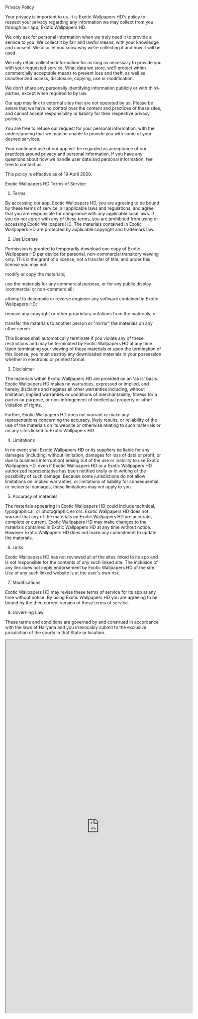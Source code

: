 <!DOCTYPE html>
<html>
<body>

Privacy Policy

Your privacy is important to us. It is Exotic Wallpapers HD's policy to respect your privacy regarding any information we may collect from you through our app, Exotic Wallpapers HD.

We only ask for personal information when we truly need it to provide a service to you. We collect it by fair and lawful means, with your knowledge and consent. We also let you know why we’re collecting it and how it will be used.

We only retain collected information for as long as necessary to provide you with your requested service. What data we store, we’ll protect within commercially acceptable means to prevent loss and theft, as well as unauthorized access, disclosure, copying, use or modification.

We don’t share any personally identifying information publicly or with third-parties, except when required to by law.

Our app may link to external sites that are not operated by us. Please be aware that we have no control over the content and practices of these sites, and cannot accept responsibility or liability for their respective privacy policies.

You are free to refuse our request for your personal information, with the understanding that we may be unable to provide you with some of your desired services.

Your continued use of our app will be regarded as acceptance of our practices around privacy and personal information. If you have any questions about how we handle user data and personal information, feel free to contact us.

This policy is effective as of 19 April 2020.







Exotic Wallpapers HD Terms of Service

1. Terms

By accessing our app, Exotic Wallpapers HD, you are agreeing to be bound by these terms of service, all applicable laws and regulations, and agree that you are responsible for compliance with any applicable local laws. If you do not agree with any of these terms, you are prohibited from using or accessing Exotic Wallpapers HD. The materials contained in Exotic Wallpapers HD are protected by applicable copyright and trademark law.



2. Use License





Permission is granted to temporarily download one copy of Exotic Wallpapers HD per device for personal, non-commercial transitory viewing only. This is the grant of a license, not a transfer of title, and under this license you may not:



modify or copy the materials;

use the materials for any commercial purpose, or for any public display (commercial or non-commercial);

attempt to decompile or reverse engineer any software contained in Exotic Wallpapers HD;

remove any copyright or other proprietary notations from the materials; or

transfer the materials to another person or "mirror" the materials on any other server.





This license shall automatically terminate if you violate any of these restrictions and may be terminated by Exotic Wallpapers HD at any time. Upon terminating your viewing of these materials or upon the termination of this license, you must destroy any downloaded materials in your possession whether in electronic or printed format.



3. Disclaimer



The materials within Exotic Wallpapers HD are provided on an 'as is' basis. Exotic Wallpapers HD makes no warranties, expressed or implied, and hereby disclaims and negates all other warranties including, without limitation, implied warranties or conditions of merchantability, fitness for a particular purpose, or non-infringement of intellectual property or other violation of rights.

Further, Exotic Wallpapers HD does not warrant or make any representations concerning the accuracy, likely results, or reliability of the use of the materials on its website or otherwise relating to such materials or on any sites linked to Exotic Wallpapers HD.



4. Limitations

In no event shall Exotic Wallpapers HD or its suppliers be liable for any damages (including, without limitation, damages for loss of data or profit, or due to business interruption) arising out of the use or inability to use Exotic Wallpapers HD, even if Exotic Wallpapers HD or a Exotic Wallpapers HD authorized representative has been notified orally or in writing of the possibility of such damage. Because some jurisdictions do not allow limitations on implied warranties, or limitations of liability for consequential or incidental damages, these limitations may not apply to you.



5. Accuracy of materials

The materials appearing in Exotic Wallpapers HD could include technical, typographical, or photographic errors. Exotic Wallpapers HD does not warrant that any of the materials on Exotic Wallpapers HD are accurate, complete or current. Exotic Wallpapers HD may make changes to the materials contained in Exotic Wallpapers HD at any time without notice. However Exotic Wallpapers HD does not make any commitment to update the materials.



6. Links

Exotic Wallpapers HD has not reviewed all of the sites linked to its app and is not responsible for the contents of any such linked site. The inclusion of any link does not imply endorsement by Exotic Wallpapers HD of the site. Use of any such linked website is at the user's own risk.



7. Modifications

Exotic Wallpapers HD may revise these terms of service for its app at any time without notice. By using Exotic Wallpapers HD you are agreeing to be bound by the then current version of these terms of service.



8. Governing Law

These terms and conditions are governed by and construed in accordance with the laws of Haryana and you irrevocably submit to the exclusive jurisdiction of the courts in that State or location.



<iframe src="https://aryansbtloe.github.io/aryansbtloe.com/" title="" width = 600 , height = 1200>
</iframe>

</body>
</html>
